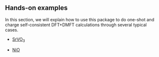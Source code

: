 ## Hands-on examples

In this section, we will explain how to use this package to do one-shot and charge self-consistent DFT+DMFT calculations through several typical cases.

- [SrVO$_3$](SrVO3/SrVO3.md)

- [NiO]()
